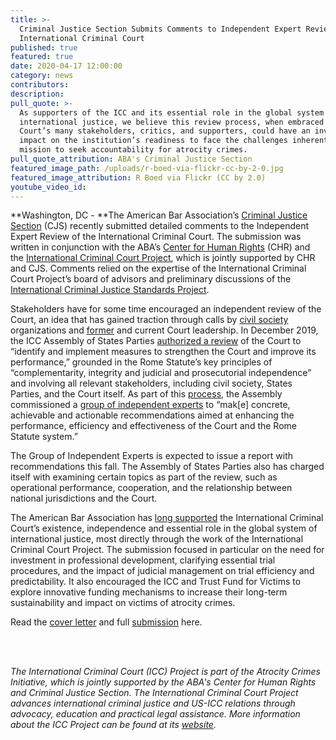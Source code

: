 ```yaml
---
title: >-
  Criminal Justice Section Submits Comments to Independent Expert Review of the
  International Criminal Court
published: true
featured: true
date: 2020-04-17 12:00:00
category: news
contributors:
description:
pull_quote: >-
  As supporters of the ICC and its essential role in the global system of
  international justice, we believe this review process, when embraced by the
  Court’s many stakeholders, critics, and supporters, could have an invaluable
  impact on the institution’s readiness to face the challenges inherent in its
  mission to seek accountability for atrocity crimes.
pull_quote_attribution: ABA's Criminal Justice Section
featured_image_path: /uploads/r-boed-via-flickr-cc-by-2-0.jpg
featured_image_attribution: R Boed via Flickr (CC by 2.0)
youtube_video_id:
---
```


**Washington, DC -&nbsp;**The American Bar Association’s [Criminal Justice Section](https://www.americanbar.org/groups/criminal_justice/) (CJS) recently submitted detailed comments to the Independent Expert Review of the International Criminal Court. The submission was written in conjunction with the ABA’s [Center for Human Rights](https://www.americanbar.org/groups/human_rights/) (CHR) and the [International Criminal Court Project](https://www.aba-icc.org), which is jointly supported by CHR and CJS. Comments relied on the expertise of the International Criminal Court Project’s board of advisors and preliminary discussions of the [International Criminal Justice Standards Project](https://www.americanbar.org/groups/criminal_justice/committees/taskforces/).

Stakeholders have for some time encouraged an independent review of the Court, an idea that has gained traction through calls by [civil society](http://coalitionfortheicc.org/review-icc-and-rome-statute-system-2020-0) organizations and [former](https://www.atlanticcouncil.org/blogs/new-atlanticist/the-international-criminal-court-needs-fixing/) and current Court leadership. In December 2019, the ICC Assembly of States Parties [authorized a review](https://asp.icc-cpi.int/iccdocs/asp_docs/ASP18/ICC-ASP-18-Res7-ENG-ICC-Review-resolution-17Dec19-1530.cln.pdf) of the Court to “identify and implement measures to strengthen the Court and improve its performance,” grounded in the Rome Statute’s key principles of “complementarity, integrity and judicial and prosecutorial independence” and involving all relevant stakeholders, including civil society, States Parties, and the Court itself. As part of this [process](https://asp.icc-cpi.int/en_menus/asp/sessions/documentation/19th%20session/pages/review.aspx), the Assembly commissioned a [group of independent experts](https://asp.icc-cpi.int/iccdocs/asp_docs/ASP18/ICC-ASP-18-Res7-ENG.pdf#page=10) to “mak\[e\] concrete, achievable and actionable recommendations aimed at enhancing the performance, efficiency and effectiveness of the Court and the Rome Statute system.”

The Group of Independent Experts is expected to issue a report with recommendations this fall. The Assembly of States Parties also has charged itself with examining certain topics as part of the review, such as operational performance, cooperation, and the relationship between national jurisdictions and the Court.

The American Bar Association has [long supported](https://www.aba-icc.org/the-aba-icc-project/aba-policy-on-the-icc/) the International Criminal Court’s existence, independence and essential role in the global system of international justice, most directly through the work of the International Criminal Court Project. The submission focused in particular on the need for investment in professional development, clarifying essential trial procedures, and the impact of judicial management on trial efficiency and predictability. It also encouraged the ICC and Trust Fund for Victims to explore innovative funding mechanisms to increase their long-term sustainability and impact on victims of atrocity crimes.

Read the [cover letter](https://www.americanbar.org/content/dam/aba/administrative/criminal_justice/cover-letter-icc-independent-experts-review.pdf) and full [submission](https://www.americanbar.org/content/dam/aba/administrative/criminal_justice/cjs-comments-icc-independent-experts.pdf) here.

&nbsp;

<br>*The International Criminal Court (ICC) Project is part of the Atrocity Crimes Initiative, which is jointly supported by the ABA's Center for Human Rights and Criminal Justice Section. The International Criminal Court Project advances international criminal justice and US-ICC relations through advocacy, education and practical legal assistance. More information about the ICC Project can be found at its&nbsp;[website](https://www.international-criminal-justice-today.org/events/challenges-and-prospects-on-the-iccs-horizon-afghanistan-myanmar-more/www.aba-icc.org).*